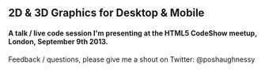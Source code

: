 2D & 3D Graphics for Desktop & Mobile
-------------------------------------

#### A talk / live code session I'm presenting at the HTML5 CodeShow meetup, London, September 9th 2013.

Feedback / questions, please give me a shout on Twitter: @poshaughnessy


